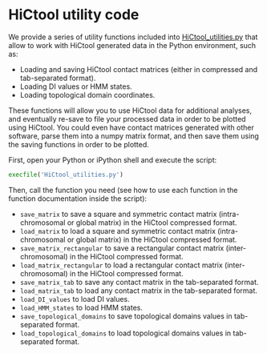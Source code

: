 # HiCtool utility code

We provide a series of utility functions included into [HiCtool_utilities.py](/scripts/HiCtool_utilities.py) that allow to work with HiCtool generated data in the Python environment, such as:

- Loading and saving HiCtool contact matrices (either in compressed and tab-separated format).
- Loading DI values or HMM states.
- Loading topological domain coordinates.

These functions will allow you to use HiCtool data for additional analyses, and eventually re-save to file your processed data in order to be plotted using HiCtool. You could even have contact matrices generated with other software, parse them into a numpy matrix format, and then save them using the saving functions in order to be plotted.

First, open your Python or iPython shell and execute the script:
```Python
execfile('HiCtool_utilities.py')
```
Then, call the function you need (see how to use each function in the function documentation inside the script):

- ``save_matrix`` to save a square and symmetric contact matrix (intra-chromosomal or global matrix) in the HiCtool compressed format.
- ``load_matrix`` to load a square and symmetric contact matrix (intra-chromosomal or global matrix) in the HiCtool compressed format.
- ``save_matrix_rectangular`` to save a rectangular contact matrix (inter-chromosomal) in the HiCtool compressed format.
- ``load_matrix_rectangular`` to load a rectangular contact matrix (inter-chromosomal) in the HiCtool compressed format.
- ``save_matrix_tab`` to save any contact matrix in the tab-separated format.
- ``load_matrix_tab`` to load any contact matrix in the tab-separated format.
- ``load_DI_values`` to load DI values.
- ``load_HMM_states`` to load HMM states.
- ``save_topological_domains`` to save topological domains values in tab-separated format.
- ``load_topological_domains`` to load topological domains values in tab-separated format.




